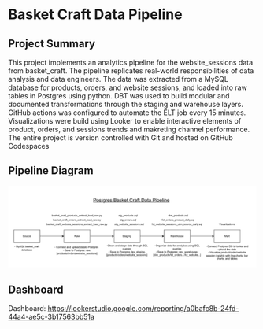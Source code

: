 # Basket Craft Data Pipeline

## Project Summary

This project implements an analytics pipeline for the website_sessions data from basket_craft. The pipeline replicates real-world responsibilities of data analysis and data engineers. The data was extracted from a MySQL database for products, orders, and website sessions, and loaded into raw tables in Postgres using python. DBT was used to build modular and documented transformations through the staging and warehouse layers. GitHub actions was configured to automate the ELT job every 15 minutes. Visualizations were build using Looker to enable interactive elements of product, orders, and sessions trends and makreting channel performance. The entire project is version controlled with Git and hosted on GitHub Codespaces

## Pipeline Diagram

![alt text](image.png)

## Dashboard

Dashboard: https://lookerstudio.google.com/reporting/a0bafc8b-24fd-44a4-ae5c-3b17563bb51a
